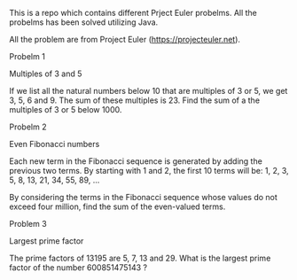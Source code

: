This is a repo which contains different Prject Euler probelms. 
All the probelms has been solved utilizing Java. 


All the problem are from Project Euler (https://projecteuler.net).

Probelm 1

Multiples of 3 and 5 

If we list all the natural numbers below 10 that are multiples of 3 or 5, we get 3, 5, 6 and 9.
The sum of these multiples is 23. Find the sum of a the multiples of 3 or 5 below 1000.


Probelm 2 

Even Fibonacci numbers

Each new term in the Fibonacci sequence is generated by adding the previous two terms.
By starting with 1 and 2, the first 10 terms will be:
1, 2, 3, 5, 8, 13, 21, 34, 55, 89, ...

By considering the terms in the Fibonacci sequence whose values do not exceed four million, 
find the sum of the even-valued terms.


Problem 3 

Largest prime factor 

The prime factors of 13195 are 5, 7, 13 and 29.
What is the largest prime factor of the number 600851475143 ?